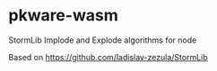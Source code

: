 # pkware-wasm
StormLib Implode and Explode algorithms for node

Based on https://github.com/ladislav-zezula/StormLib